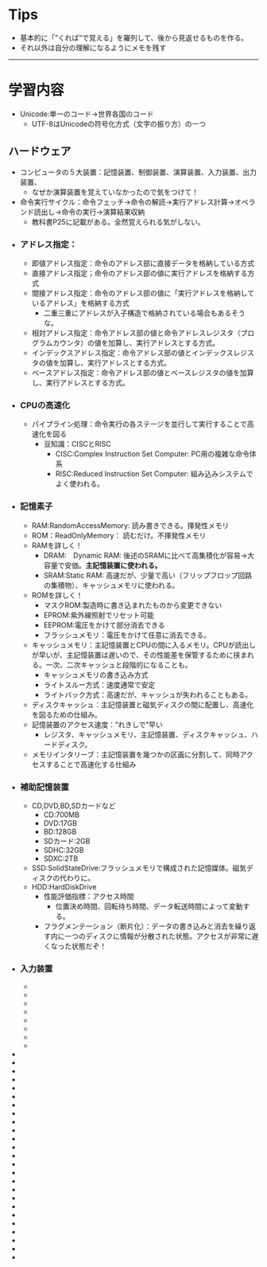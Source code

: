 # Tips
- 基本的に「”くれば”で覚える」を羅列して、後から見返せるものを作る。
- それ以外は自分の理解になるようにメモを残す

---

# 学習内容
- Unicode:単一のコード→世界各国のコード
    - UTF-8はUnicodeの符号化方式（文字の振り方）の一つ

## ハードウェア
- コンピュータの５大装置：記憶装置、制御装置、演算装置、入力装置、出力装置、
    - なぜか演算装置を覚えていなかったので気をつけて！
- 命令実行サイクル：命令フェッチ→命令の解読→実行アドレス計算→オペランド読出し→命令の実行→演算結果収納
    - 教科書P25に記載がある。全然覚えられる気がしない。
- ### アドレス指定：
    - 即値アドレス指定：命令のアドレス部に直接データを格納している方式
    - 直接アドレス指定；命令のアドレス部の値に実行アドレスを格納する方式
    - 間接アドレス指定：命令のアドレス部の値に「実行アドレスを格納しているアドレス」を格納する方式
        - 二重三重にアドレスが入子構造で格納されている場合もあるそうな。
    - 相対アドレス指定：命令アドレス部の値と命令アドレスレジスタ（プログラムカウンタ）の値を加算し、実行アドレスとする方式。
    - インデックスアドレス指定：命令アドレス部の値とインデックスレジスタの値を加算し、実行アドレスとする方式。
    - ベースアドレス指定：命令アドレス部の値とベースレジスタの値を加算し、実行アドレスとする方式。
- ### CPUの高速化
    - パイプライン処理：命令実行の各ステージを並行して実行することで高速化を図る
        - 豆知識：CISCとRISC
            - CISC:Complex Instruction Set Computer: PC用の複雑な命令体系
            - RISC:Reduced Instruction Set Computer: 組み込みシステムでよく使われる。
- ### 記憶素子
    - RAM:RandomAccessMemory: 読み書きできる。揮発性メモリ
    - ROM：ReadOnlyMemory： 読むだけ。不揮発性メモリ
    - RAMを詳しく！
        - DRAM:　Dynamic RAM: 後述のSRAMに比べて高集積化が容易→大容量で安価。**主記憶装置に使われる。**
        - SRAM:Static RAM: 高速だが、少量で高い（フリップフロップ回路の集積物）、キャッシュメモリに使われる。
    - ROMを詳しく！
        - マスクROM:製造時に書き込まれたものから変更できない
        - EPROM:紫外線照射でリセット可能
        - EEPROM:電圧をかけて部分消去できる
        - フラッシュメモリ：電圧をかけて任意に消去できる。
    - キャッシュメモリ：主記憶装置とCPUの間に入るメモリ。CPUが読出しが早いが、主記憶装置は遅いので、その性能差を保管するために挟まれる。一次、二次キャッシュと段階的になることも。
        - キャッシュメモリの書き込み方式
        - ライトスルー方式：速度通常で安定
        - ライトバック方式：高速だが、キャッシュが失われることもある。
    - ディスクキャッシュ：主記憶装置と磁気ディスクの間に配置し、高速化を図るための仕組み。
    - 記憶装置のアクセス速度：”れきしで”早い
        - レジスタ、キャッシュメモリ、主記憶装置、ディスクキャッシュ、ハードディスク。
    - メモリインタリーブ：主記憶装置を幾つかの区画に分割して、同時アクセスすることで高速化する仕組み
- ### 補助記憶装置
    - CD,DVD,BD,SDカードなど
        - CD:700MB
        - DVD:17GB
        - BD:128GB
        - SDカード:2GB
        - SDHC:32GB
        - SDXC:2TB
    - SSD:SolidStateDrive:フラッシュメモリで構成された記憶媒体。磁気ディスクの代わりに。
    - HDD:HardDiskDrive
        - 性能評価指標：アクセス時間
            - 位置決め時間、回転待ち時間、データ転送時間によって変動する。
        - フラグメンテーション（断片化）：データの書き込みと消去を繰り返す内に一つのディスクに情報が分散された状態。アクセスが非常に遅くなった状態だぞ！
- ### 入力装置
    - 
    - 
    - 
    - 
    - 
    - 
    - 
    - 
- 
- 
- 
- 
- 
- 
- 
- 
- 
- 
- 
- 
- 
- 
- 
- 
- 
- 
- 
- 
- 
- 
- 
- 
- 
